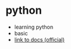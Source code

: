 # python
  - learning python 
  - basic 
  - [link to docs (official)](https://docs.python.org/3/tutorial)